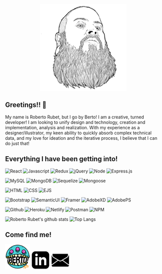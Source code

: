 <p align="center">
  <img src="./images/Faceme280.png">
</p>

## Greetings!! 👋

My name is Roberto Rubet, but I go by Berto! I am a creative, turned developer! I am looking to unify design and technology, creation and implementation, analysis and realization. With my experience as a designer/illustrator, my keen ability to quickly absorb complex technical data, and my love for ideation and the iterative process, I believe that I can do just that!

## Everything I have been getting into!

![React](https://img.shields.io/badge/Code-React-informational?style=flat-square&logo=React&logoColor=474747&color=474747&labelColor=2d8386) ![Javascript](https://img.shields.io/badge/Code-Javascript-informational?style=flat-square&logo=javascript&logoColor=474747&color=474747&labelColor=2d8386) ![Redux](https://img.shields.io/badge/Tools-Redux-informational?style=flat-square&logo=Redux&logoColor=474747&color=474747&labelColor=2d8386) ![jQuery](https://img.shields.io/badge/Code-jQuery-informational?style=flat-square&logo=jQuery&logoColor=474747&color=474747&labelColor=2d8386) ![Node](https://img.shields.io/badge/Code-Node.js-informational?style=flat-square&logo=node.js&logoColor=474747&color=474747&labelColor=2d8386) ![Express.js](https://img.shields.io/badge/Code-Express.js-informational?style=flat-square&logo=express&logoColor=474747&color=474747&labelColor=2d8386)

![MySQL](https://img.shields.io/badge/Database-MySQL-informational?style=flat-square&logo=mysql&logoColor=474747&color=474747&labelColor=2d8386) ![MongoDB](https://img.shields.io/badge/Database-MongoDB-informational?style=flat-square&logo=mongodb&logoColor=474747&color=474747&labelColor=2d8386) ![Sequelize](https://img.shields.io/badge/Tools-Sequelize-informational?style=flat-square&logo=sequelize&logoColor=474747&color=474747&labelColor=2d8386) ![Mongoose](https://img.shields.io/badge/Tools-mongoose-informational?style=flat-square&logo=mongoose&logoColor=474747&color=474747&labelColor=2d8386) 

![HTML](https://img.shields.io/badge/Code-HTML-informational?style=flat-square&logo=html5&logoColor=474747&color=474747&labelColor=2d8386) ![CSS](https://img.shields.io/badge/Code-CSS-informational?style=flat-square&logo=css3&logoColor=474747&color=474747&labelColor=2d8386) ![EJS](https://img.shields.io/badge/Code-EJS-informational?style=flat-square&logo=ejs-js&logoColor=474747&color=474747&labelColor=2d8386)

![Bootstrap](https://img.shields.io/badge/Style-Bootstrap-informational?style=flat-square&logo=bootstrap&logoColor=474747&color=474747&labelColor=2d8386) ![SemanticUI](https://img.shields.io/badge/Style-Semantic_UI-informational?style=flat-square&logo=semanticuireact&logoColor=474747&color=474747&labelColor=2d8386) ![Framer](https://img.shields.io/badge/Tools-Framer-informational?style=flat-square&logo=framer&logoColor=474747&color=474747&labelColor=2d8386) ![AdobeXD](https://img.shields.io/badge/Tools-AdobeXD-informational?style=flat-square&logo=adobexd&logoColor=474747&color=474747&labelColor=2d8386) ![AdobePS](https://img.shields.io/badge/Tools-AdobePS-informational?style=flat-square&logo=adobephotoshop&logoColor=474747&color=474747&labelColor=2d8386)

![Github](https://img.shields.io/badge/Tools-GitHub-informational?style=flat-square&logo=Github&logoColor=474747&color=474747&labelColor=2d8386) ![Heroku](https://img.shields.io/badge/Tools-Heroku-informational?style=flat-square&logo=Heroku&logoColor=474747&color=474747&labelColor=2d8386) ![Netlify](https://img.shields.io/badge/Tools-Netlify-informational?style=flat-square&logo=Netlify&logoColor=474747&color=474747&labelColor=2d8386) ![Postman](https://img.shields.io/badge/Tools-Postman-informational?style=flat-square&logo=postman&logoColor=474747&color=474747&labelColor=2d8386) ![NPM](https://img.shields.io/badge/Tools-NPM-informational?style=flat-square&logo=NPM&logoColor=474747&color=474747&labelColor=2d8386)


![Roberto Rubet's github stats](https://github-readme-stats.vercel.app/api?username=bertodemus&show_icons=true&title_color=FFFFFF&icon_color=2d8386&text_color=FFFFFF&bg_color=474747&hide_border=true)
![Top Langs](https://github-readme-stats.vercel.app/api/top-langs/?username=bertodemus&title_color=FFFFFF&icon_color=d84bbf&text_color=FFFFFF&bg_color=474747&hide_border=true&layout=compact)

## Come find me!

[![Berto's Website](./images/artlogo.png)](https://www.robertorubet.com) [![Linkedin](./images/linkedin60.png)](https://www.linkedin.com/in/roberto-rubet-3a76859?lipi=urn%3Ali%3Apage%3Ad_flagship3_profile_view_base_contact_details%3BM%2FYCJfmaSsq99IrQHrj1LA%3D%3D) [![Berto's Email](./images/email60.png)](mailto:roberto@robertorubet.com)


<!--
**Bertodemus/bertodemus** is a ✨ _special_ ✨ repository because its `README.md` (this file) appears on your GitHub 
-->
